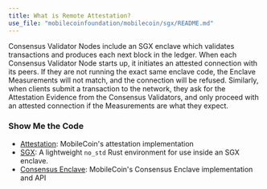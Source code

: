 ```yaml
---
title: What is Remote Attestation?
use_file: "mobilecoinfoundation/mobilecoin/sgx/README.md"
---
```

Consensus Validator Nodes include an SGX enclave which validates transactions and produces each next block in the 
ledger. When each Consensus Validator Node starts up, it initiates an attested connection with its peers. If they 
are not running the exact same enclave code, the Enclave Measurements will not match, and the connection will be
refused. Similarly, when clients submit a transaction to the network, they ask for the Attestation Evidence from the 
Consensus Validators, and only proceed with an attested connection if the Measurements are what they expect.

### Show Me the Code

* [Attestation](https://github.com/mobilecoinfoundation/mobilecoin/tree/master/attest/core): MobileCoin's attestation implementation
* [SGX](https://github.com/mobilecoinfoundation/mobilecoin/tree/master/sgx): A lightweight `no_std` Rust environment for use inside an SGX enclave.
* [Consensus Enclave](https://github.com/mobilecoinfoundation/mobilecoin/tree/master/consensus/enclave): MobileCoin's Consensus Enclave implementation and API
